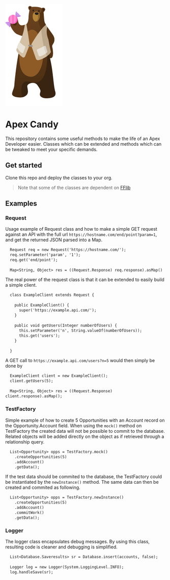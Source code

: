![](Codey.png)

# Apex Candy

This repository contains some useful methods to make the life of an Apex Developer easier. Classes which can be extended and methods which can be tweaked to meet your specific demands.

## Get started

Clone this repo and deploy the classes to your org. 

> Note that some of the classes are dependent on [FFlib](https://github.com/apex-enterprise-patterns/fflib-apex-mocks)

## Examples

### Request

Usage example of Request class and how to make a simple GET request against an API with the full url `https://hostname.com/end/point?param=1`, and get the returned JSON parsed into a Map.

```
  Request req = new Request('https://hostname.com/');
  req.setParameter('param', '1');
  req.get('end/point');

  Map<String, Object> res = ((Request.Response) req.response).asMap()

```

The real power of the request class is that it can be extended to easily build a simple client.

```
  class ExampleClient extends Request {

    public ExampleClient() {
      super('https://example.api.com/');
    }
    
    public void getUsers(Integer numberOfUsers) {
      this.setParameter('n', String.valueOf(numberOfUsers));
      this.get('users');
    }

  }

```

A GET call to `https://example.api.com/users?n=5` would then simply be done by

```
  ExampleClient client = new ExampleClient();
  client.getUsers(5);
  
  Map<String, Object> res = ((Request.Response) client.response).asMap();
```

### TestFactory

Simple example of how to create 5 Opportunities with an Account record on the Opportunity.Account field. When using the `mock()` method on TestFactory the created data will not be possible to commit to the database. Related objects will be added directly on the object as if retrieved through a relationship query.

```
  List<Opportunity> opps = TestFactory.mock()
    .createOpportunities(5)
    .addAccount()
    .getData();
```

If the test data should be commited to the database, the TestFactory could be instantiated by the `newInstance()` method. The same data can then be created and commited as following. 

```
  List<Opportunity> opps = TestFactory.newInstance()
    .createOpportunities(5)
    .addAccount()
    .commitWork()
    .getData();
```

### Logger

The logger class encapsulates debug messages. By using this class, resulting code is cleaner and debugging is simplified. 

```
  List<Database.Saveresults> sr = Database.insert(accounts, false);
  
  Logger log = new Logger(System.LoggingLevel.INFO);
  log.handleSave(sr);
  
```
